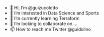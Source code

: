 - 👋 Hi, I’m @guizucolotto
- 👀 I’m interested in Data Science and Sports
- 🌱 I’m currently learning Terraform
- 💞️ I’m looking to collaborate on ...
- 📫 How to reach me Twitter @guidolino

<!---
guizucolotto/guizucolotto is a ✨ special ✨ repository because its `README.md` (this file) appears on your GitHub profile.
You can click the Preview link to take a look at your changes.
--->
